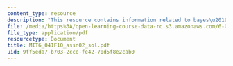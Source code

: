 ```yaml
---
content_type: resource
description: "This resource contains information related to bayes\u2019 rule."
file: /media/https%3A/open-learning-course-data-rc.s3.amazonaws.com/6-041-probabilistic-systems-analysis-and-applied-probability-fall-2010/9ff5eda7b7032ccefe4270d5f8e2cab0_MIT6_041F10_assn02_sol.pdf
file_type: application/pdf
resourcetype: Document
title: MIT6_041F10_assn02_sol.pdf
uid: 9ff5eda7-b703-2cce-fe42-70d5f8e2cab0
---
```

